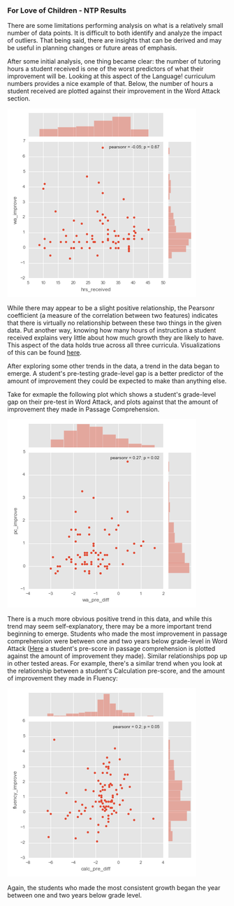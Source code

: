 ### For Love of Children - NTP Results

There are some limitations performing analysis on what is a relatively small number of data points. It is difficult to both identify and analyze the impact of outliers. That being said, there are insights that can be derived and may be useful in planning changes or future areas of emphasis.

After some initial analysis, one thing became clear: the number of tutoring hours a student received is one of the worst predictors of what their improvement will be. Looking at this aspect of the Language! curriculum numbers provides a nice example of that. Below, the number of hours a student received are plotted against their improvement in the Word Attack section.

![word attack vs. hours received](https://raw.githubusercontent.com/cl65610/FLOC_analysis/master/Visualization/wa_vs_hrs.png "Word Attack Vs. Hours Received")

While there may appear to be a slight positive relationship, the Pearsonr coefficient (a measure of the correlation between two features) indicates that there is virtually no relationship between these two things in the given data. Put another way, knowing how many hours of instruction a student received explains very little about how much growth they are likely to have. This aspect of the data holds true across all three curricula. Visualizations of this can be found [here](https://github.com/cl65610/FLOC_analysis/tree/master/Visualization).


After exploring some other trends in the data, a trend in the data began to emerge. A student's pre-testing grade-level gap is a better predictor of the amount of improvement they could be expected to make than anything else.

Take for exmaple the following plot which shows a student's grade-level gap on their pre-test in Word Attack, and plots against that the amount of improvement they made in Passage Comprehension.

![Word attack-pre vs. passage comp improvement](https://raw.githubusercontent.com/cl65610/FLOC_analysis/master/Visualization/wa_pre%20vs.%20pc%20improve.png "Word Attack pre-scores vs. Passage Comprehension Improvement")

There is a much more obvious positive trend in this data, and while this trend may seem self-explanatory, there may be a more important trend beginning to emerge. Students who made the most improvement in passage comprehension were between one and two years below grade-level in Word Attack ([Here](https://raw.githubusercontent.com/cl65610/FLOC_analysis/master/Visualization/pc_pre_vs.pc_improve.png) a student's pre-score in passage comprehension is plotted against the amount of improvement they made). Similar relationships pop up in other tested areas. For example, there's a similar trend when you look at the relationship between a student's Calculation pre-score, and the amount of improvement they made in Fluency:


![Calc Pre vs. Fluency Improve](https://raw.githubusercontent.com/cl65610/FLOC_analysis/master/Visualization/calc_pre_vs.fluency_improve.png "Calc Pre-Score vs Fluency Improvement")

Again, the students who made the most consistent growth began the year between one and two years below grade level.
